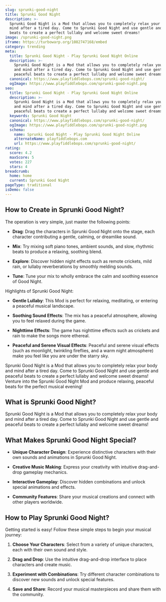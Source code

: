 ```yaml
---
slug: sprunki-good-night
title: Sprunki Good Night
description: >-
  Sprunki Good Night is a Mod that allows you to completely relax your body and
  mind after a tired day. Come to Sprunki Good Night and use gentle and peaceful
  beats to create a perfect lullaby and welcome sweet dreams!
image: /sprunki-good-night.png
iframe: https://turbowarp.org/1082747168/embed
category: trending
meta:
  title: Sprunki Good Night - Play Sprunki Good Night Online
  description: >-
    Sprunki Good Night is a Mod that allows you to completely relax your body
    and mind after a tired day. Come to Sprunki Good Night and use gentle and
    peaceful beats to create a perfect lullaby and welcome sweet dreams!
  canonical: https://www.playfiddlebops.com/sprunki-good-night/
  ogImage: https://www.playfiddlebops.com/sprunki-good-night.png
seo:
  title: Sprunki Good Night - Play Sprunki Good Night Online
  description: >-
    Sprunki Good Night is a Mod that allows you to completely relax your body
    and mind after a tired day. Come to Sprunki Good Night and use gentle and
    peaceful beats to create a perfect lullaby and welcome sweet dreams!
  keywords: Sprunki Good Night
  canonical: https://www.playfiddlebops.com/sprunki-good-night/
  ogImage: https://www.playfiddlebops.com/sprunki-good-night.png
  schema:
    name: Sprunki Good Night - Play Sprunki Good Night Online
    alternateName: playfiddlebops.com
    url: https://www.playfiddlebops.com/sprunki-good-night/
rating:
  score: 4.2
  maxScore: 5
  votes: 227
  stars: 4
breadcrumb:
  home: home
  current: Sprunki Good Night
pageType: traditional
isDemo: false
---
```


## How to Create in Sprunki Good Night?

The operation is very simple, just master the following points:

- **Drag**: Drag the characters in Sprunki Good Night onto the stage, each character contributing a gentle, calming, or dreamlike sound.

- **Mix**: Try mixing soft piano tones, ambient sounds, and slow, rhythmic beats to produce a relaxing, soothing blend.

- **Explore**: Discover hidden night effects such as remote crickets, mild rain, or lullaby reverberations by smoothly melding sounds.

- **Tune**: Tune your mix to wholly embrace the calm and soothing essence of Good Night.

Highlights of Sprunki Good Night:

- **Gentle Lullaby**: This Mod is perfect for relaxing, meditating, or entering a peaceful musical landscape.

- **Soothing Sound Effects**: The mix has a peaceful atmosphere, allowing you to feel relaxed during the game.

- **Nighttime Effects**: The game has nighttime effects such as crickets and rain to make the songs more ethereal.

- **Peaceful and Serene Visual Effects**: Peaceful and serene visual effects (such as moonlight, twinkling fireflies, and a warm night atmosphere) make you feel like you are under the starry sky.

Sprunki Good Night is a Mod that allows you to completely relax your body and mind after a tired day. Come to Sprunki Good Night and use gentle and peaceful beats to create a perfect lullaby and welcome sweet dreams! Venture into the Sprunki Good Night Mod and produce relaxing, peaceful beats for the perfect musical evening!

## What is Sprunki Good Night?

Sprunki Good Night is a Mod that allows you to completely relax your body and mind after a tired day. Come to Sprunki Good Night and use gentle and peaceful beats to create a perfect lullaby and welcome sweet dreams!

## What Makes Sprunki Good Night Special?

- **Unique Character Design**: Experience distinctive characters with their own sounds and animations in Sprunki Good Night.

- **Creative Music Making**: Express your creativity with intuitive drag-and-drop gameplay mechanics.

- **Interactive Gameplay**: Discover hidden combinations and unlock special animations and effects.

- **Community Features**: Share your musical creations and connect with other players worldwide.

## How to Play Sprunki Good Night?

Getting started is easy! Follow these simple steps to begin your musical journey:

1. **Choose Your Characters**: Select from a variety of unique characters, each with their own sound and style.

1. **Drag and Drop**: Use the intuitive drag-and-drop interface to place characters and create music.

1. **Experiment with Combinations**: Try different character combinations to discover new sounds and unlock special features.

1. **Save and Share**: Record your musical masterpieces and share them with the community.

